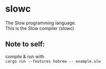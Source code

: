 # slowc
The Slow programming language. \
This is the Slow compiler (slowc)

## Note to self:
compile & run with \
`cargo run --features hebrew -- example.slw`
